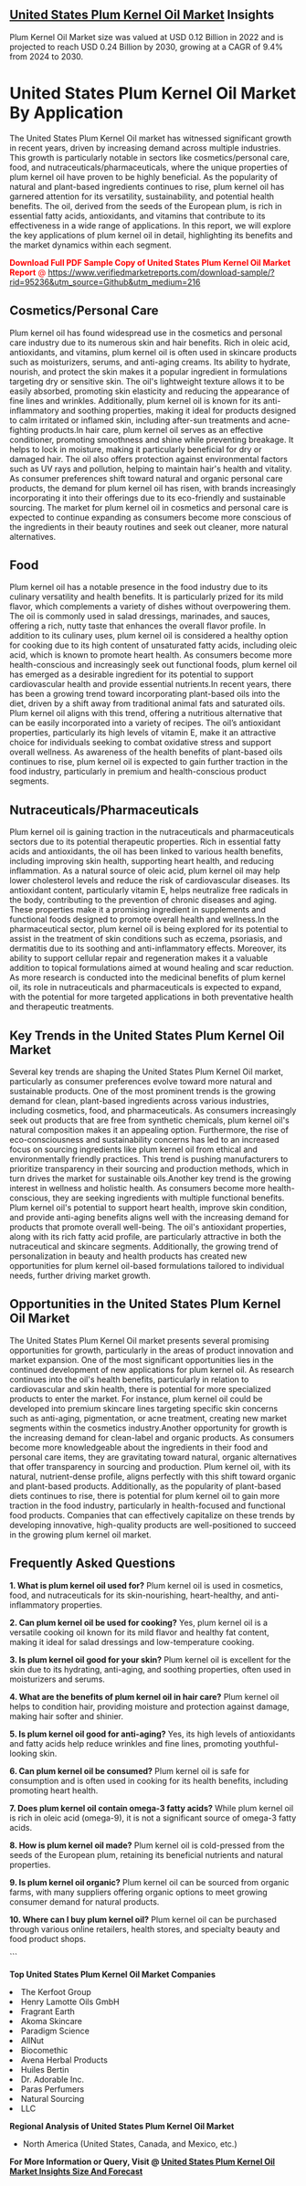 <h2><a href="https://www.verifiedmarketreports.com/download-sample/?rid=95236&amp;utm_source=Github&amp;utm_medium=216" target="_blank">United States Plum Kernel Oil Market</a> Insights</h2><p>Plum Kernel Oil Market size was valued at USD 0.12 Billion in 2022 and is projected to reach USD 0.24 Billion by 2030, growing at a CAGR of 9.4% from 2024 to 2030.</p><p><h1>United States Plum Kernel Oil Market By Application</h1><p>The United States Plum Kernel Oil market has witnessed significant growth in recent years, driven by increasing demand across multiple industries. This growth is particularly notable in sectors like cosmetics/personal care, food, and nutraceuticals/pharmaceuticals, where the unique properties of plum kernel oil have proven to be highly beneficial. As the popularity of natural and plant-based ingredients continues to rise, plum kernel oil has garnered attention for its versatility, sustainability, and potential health benefits. The oil, derived from the seeds of the European plum, is rich in essential fatty acids, antioxidants, and vitamins that contribute to its effectiveness in a wide range of applications. In this report, we will explore the key applications of plum kernel oil in detail, highlighting its benefits and the market dynamics within each segment.<p><span class=""><span style="color: #ff0000;"><strong>Download Full PDF Sample Copy of United States Plum Kernel Oil Market Report</strong> @ </span><a href="https://www.verifiedmarketreports.com/download-sample/?rid=95236&amp;utm_source=Github&amp;utm_medium=216" target="_blank">https://www.verifiedmarketreports.com/download-sample/?rid=95236&amp;utm_source=Github&amp;utm_medium=216</a></span></p></p><h2>Cosmetics/Personal Care</h2><p>Plum kernel oil has found widespread use in the cosmetics and personal care industry due to its numerous skin and hair benefits. Rich in oleic acid, antioxidants, and vitamins, plum kernel oil is often used in skincare products such as moisturizers, serums, and anti-aging creams. Its ability to hydrate, nourish, and protect the skin makes it a popular ingredient in formulations targeting dry or sensitive skin. The oil's lightweight texture allows it to be easily absorbed, promoting skin elasticity and reducing the appearance of fine lines and wrinkles. Additionally, plum kernel oil is known for its anti-inflammatory and soothing properties, making it ideal for products designed to calm irritated or inflamed skin, including after-sun treatments and acne-fighting products.In hair care, plum kernel oil serves as an effective conditioner, promoting smoothness and shine while preventing breakage. It helps to lock in moisture, making it particularly beneficial for dry or damaged hair. The oil also offers protection against environmental factors such as UV rays and pollution, helping to maintain hair's health and vitality. As consumer preferences shift toward natural and organic personal care products, the demand for plum kernel oil has risen, with brands increasingly incorporating it into their offerings due to its eco-friendly and sustainable sourcing. The market for plum kernel oil in cosmetics and personal care is expected to continue expanding as consumers become more conscious of the ingredients in their beauty routines and seek out cleaner, more natural alternatives.<h2>Food</h2><p>Plum kernel oil has a notable presence in the food industry due to its culinary versatility and health benefits. It is particularly prized for its mild flavor, which complements a variety of dishes without overpowering them. The oil is commonly used in salad dressings, marinades, and sauces, offering a rich, nutty taste that enhances the overall flavor profile. In addition to its culinary uses, plum kernel oil is considered a healthy option for cooking due to its high content of unsaturated fatty acids, including oleic acid, which is known to promote heart health. As consumers become more health-conscious and increasingly seek out functional foods, plum kernel oil has emerged as a desirable ingredient for its potential to support cardiovascular health and provide essential nutrients.In recent years, there has been a growing trend toward incorporating plant-based oils into the diet, driven by a shift away from traditional animal fats and saturated oils. Plum kernel oil aligns with this trend, offering a nutritious alternative that can be easily incorporated into a variety of recipes. The oil’s antioxidant properties, particularly its high levels of vitamin E, make it an attractive choice for individuals seeking to combat oxidative stress and support overall wellness. As awareness of the health benefits of plant-based oils continues to rise, plum kernel oil is expected to gain further traction in the food industry, particularly in premium and health-conscious product segments.<h2>Nutraceuticals/Pharmaceuticals</h2><p>Plum kernel oil is gaining traction in the nutraceuticals and pharmaceuticals sectors due to its potential therapeutic properties. Rich in essential fatty acids and antioxidants, the oil has been linked to various health benefits, including improving skin health, supporting heart health, and reducing inflammation. As a natural source of oleic acid, plum kernel oil may help lower cholesterol levels and reduce the risk of cardiovascular diseases. Its antioxidant content, particularly vitamin E, helps neutralize free radicals in the body, contributing to the prevention of chronic diseases and aging. These properties make it a promising ingredient in supplements and functional foods designed to promote overall health and wellness.In the pharmaceutical sector, plum kernel oil is being explored for its potential to assist in the treatment of skin conditions such as eczema, psoriasis, and dermatitis due to its soothing and anti-inflammatory effects. Moreover, its ability to support cellular repair and regeneration makes it a valuable addition to topical formulations aimed at wound healing and scar reduction. As more research is conducted into the medicinal benefits of plum kernel oil, its role in nutraceuticals and pharmaceuticals is expected to expand, with the potential for more targeted applications in both preventative health and therapeutic treatments.<h2>Key Trends in the United States Plum Kernel Oil Market</h2><p>Several key trends are shaping the United States Plum Kernel Oil market, particularly as consumer preferences evolve toward more natural and sustainable products. One of the most prominent trends is the growing demand for clean, plant-based ingredients across various industries, including cosmetics, food, and pharmaceuticals. As consumers increasingly seek out products that are free from synthetic chemicals, plum kernel oil's natural composition makes it an appealing option. Furthermore, the rise of eco-consciousness and sustainability concerns has led to an increased focus on sourcing ingredients like plum kernel oil from ethical and environmentally friendly practices. This trend is pushing manufacturers to prioritize transparency in their sourcing and production methods, which in turn drives the market for sustainable oils.Another key trend is the growing interest in wellness and holistic health. As consumers become more health-conscious, they are seeking ingredients with multiple functional benefits. Plum kernel oil's potential to support heart health, improve skin condition, and provide anti-aging benefits aligns well with the increasing demand for products that promote overall well-being. The oil's antioxidant properties, along with its rich fatty acid profile, are particularly attractive in both the nutraceutical and skincare segments. Additionally, the growing trend of personalization in beauty and health products has created new opportunities for plum kernel oil-based formulations tailored to individual needs, further driving market growth.<h2>Opportunities in the United States Plum Kernel Oil Market</h2><p>The United States Plum Kernel Oil market presents several promising opportunities for growth, particularly in the areas of product innovation and market expansion. One of the most significant opportunities lies in the continued development of new applications for plum kernel oil. As research continues into the oil's health benefits, particularly in relation to cardiovascular and skin health, there is potential for more specialized products to enter the market. For instance, plum kernel oil could be developed into premium skincare lines targeting specific skin concerns such as anti-aging, pigmentation, or acne treatment, creating new market segments within the cosmetics industry.Another opportunity for growth is the increasing demand for clean-label and organic products. As consumers become more knowledgeable about the ingredients in their food and personal care items, they are gravitating toward natural, organic alternatives that offer transparency in sourcing and production. Plum kernel oil, with its natural, nutrient-dense profile, aligns perfectly with this shift toward organic and plant-based products. Additionally, as the popularity of plant-based diets continues to rise, there is potential for plum kernel oil to gain more traction in the food industry, particularly in health-focused and functional food products. Companies that can effectively capitalize on these trends by developing innovative, high-quality products are well-positioned to succeed in the growing plum kernel oil market.<h2>Frequently Asked Questions</h2><p><strong>1. What is plum kernel oil used for?</strong> Plum kernel oil is used in cosmetics, food, and nutraceuticals for its skin-nourishing, heart-healthy, and anti-inflammatory properties.</p><p><strong>2. Can plum kernel oil be used for cooking?</strong> Yes, plum kernel oil is a versatile cooking oil known for its mild flavor and healthy fat content, making it ideal for salad dressings and low-temperature cooking.</p><p><strong>3. Is plum kernel oil good for your skin?</strong> Plum kernel oil is excellent for the skin due to its hydrating, anti-aging, and soothing properties, often used in moisturizers and serums.</p><p><strong>4. What are the benefits of plum kernel oil in hair care?</strong> Plum kernel oil helps to condition hair, providing moisture and protection against damage, making hair softer and shinier.</p><p><strong>5. Is plum kernel oil good for anti-aging?</strong> Yes, its high levels of antioxidants and fatty acids help reduce wrinkles and fine lines, promoting youthful-looking skin.</p><p><strong>6. Can plum kernel oil be consumed?</strong> Plum kernel oil is safe for consumption and is often used in cooking for its health benefits, including promoting heart health.</p><p><strong>7. Does plum kernel oil contain omega-3 fatty acids?</strong> While plum kernel oil is rich in oleic acid (omega-9), it is not a significant source of omega-3 fatty acids.</p><p><strong>8. How is plum kernel oil made?</strong> Plum kernel oil is cold-pressed from the seeds of the European plum, retaining its beneficial nutrients and natural properties.</p><p><strong>9. Is plum kernel oil organic?</strong> Plum kernel oil can be sourced from organic farms, with many suppliers offering organic options to meet growing consumer demand for natural products.</p><p><strong>10. Where can I buy plum kernel oil?</strong> Plum kernel oil can be purchased through various online retailers, health stores, and specialty beauty and food product shops.</p>```</p><p><strong>Top United States Plum Kernel Oil Market Companies</strong></p><div data-test-id=""><p><li>The Kerfoot Group</li><li> Henry Lamotte Oils GmbH</li><li> Fragrant Earth</li><li> Akoma Skincare</li><li> Paradigm Science</li><li> AllNut</li><li> Biocomethic</li><li> Avena Herbal Products</li><li> Huiles Bertin</li><li> Dr. Adorable Inc.</li><li> Paras Perfumers</li><li> Natural Sourcing</li><li> LLC</li></p><div><strong>Regional Analysis of&nbsp;United States Plum Kernel Oil Market</strong></div><ul><li dir="ltr"><p dir="ltr">North America&nbsp;(United States, Canada, and Mexico, etc.)</p></li></ul><p><strong>For More Information or Query, Visit @&nbsp;</strong><strong><a href="https://www.verifiedmarketreports.com/product/global-plum-kernel-oil-market-growth-2019-2024/?utm_source=Github&amp;utm_medium=216" target="_blank">United States Plum Kernel Oil Market Insights Size And Forecast</a></strong></p></div>
